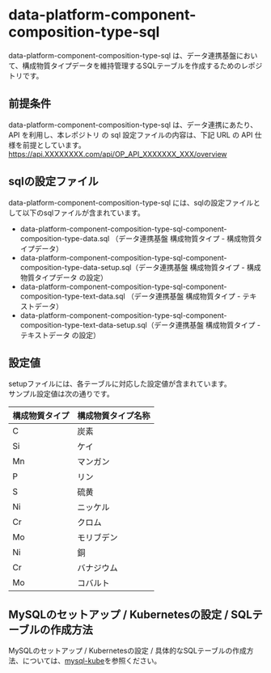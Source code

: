 # data-platform-component-composition-type-sql
data-platform-component-composition-type-sql は、データ連携基盤において、構成物質タイプデータを維持管理するSQLテーブルを作成するためのレポジトリです。  

## 前提条件  
data-platform-component-composition-type-sql は、データ連携にあたり、API を利用し、本レポジトリ の sql 設定ファイルの内容は、下記 URL の API 仕様を前提としています。  
https://api.XXXXXXXX.com/api/OP_API_XXXXXXX_XXX/overview  

## sqlの設定ファイル
data-platform-component-composition-type-sql には、sqlの設定ファイルとして以下のsqlファイルが含まれています。  

* data-platform-component-composition-type-sql-component-composition-type-data.sql （データ連携基盤 構成物質タイプ - 構成物質タイプデータ）
* data-platform-component-composition-type-sql-component-composition-type-data-setup.sql（データ連携基盤 構成物質タイプ - 構成物質タイプデータ の設定）
* data-platform-component-composition-type-sql-component-composition-type-text-data.sql （データ連携基盤 構成物質タイプ - テキストデータ）
* data-platform-component-composition-type-sql-component-composition-type-text-data-setup.sql（データ連携基盤 構成物質タイプ - テキストデータ の設定）

## 設定値
setupファイルには、各テーブルに対応した設定値が含まれています。  
サンプル設定値は次の通りです。  

| 構成物質タイプ      | 構成物質タイプ名称         |
| :-------- | :----------------------------- |
| C  | 炭素              |
| Si  | ケイ             |
| Mn  | マンガン          |
| P  | リン              |
| S  | 硫黄              |
| Ni  | ニッケル          |
| Cr  | クロム            |
| Mo  | モリブデン        |
| Ni  | 銅               |
| Cr  | バナジウム        |
| Mo  | コバルト          |

## MySQLのセットアップ / Kubernetesの設定 / SQLテーブルの作成方法
MySQLのセットアップ / Kubernetesの設定 / 具体的なSQLテーブルの作成方法、については、[mysql-kube](https://github.com/latonaio/mysql-kube)を参照ください。

